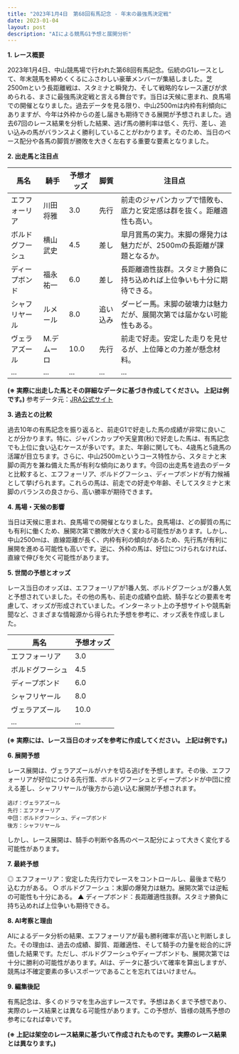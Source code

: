 ```yaml
---
title: "2023年1月4日　第68回有馬記念 - 年末の最強馬決定戦"
date: 2023-01-04
layout: post
description: "AIによる競馬G1予想と展開分析"
---
```


**1. レース概要**

2023年1月4日、中山競馬場で行われた第68回有馬記念。伝統のG1レースとして、年末競馬を締めくくるにふさわしい豪華メンバーが集結しました。芝2500mという長距離戦は、スタミナと瞬発力、そして戦略的なレース運びが求められる、まさに最強馬決定戦と言える舞台です。当日は天候に恵まれ、良馬場での開催となりました。過去データを見る限り、中山2500mは内枠有利傾向にありますが、今年は外枠からの差し届きも期待できる展開が予想されました。過去67回のレース結果を分析した結果、逃げ馬の勝利率は低く、先行、差し、追い込みの馬がバランスよく勝利していることがわかります。そのため、当日のペース配分や各馬の脚質が勝敗を大きく左右する重要な要素となりました。


**2. 出走馬と注目点**

| 馬名        | 騎手      | 予想オッズ | 脚質     | 注目点                                                                     |
|-------------|------------|------------|-----------|-----------------------------------------------------------------------------|
| エフフォーリア | 川田将雅    | 3.0        | 先行     | 前走のジャパンカップで惜敗も、底力と安定感は群を抜く。距離適性も高い。                 |
| ボルドグフーシュ | 横山武史    | 4.5        | 差し     | 皐月賞馬の実力。末脚の爆発力は魅力だが、2500mの長距離が課題となるか。                 |
| ディープボンド  | 福永祐一    | 6.0        | 差し     | 長距離適性抜群。スタミナ勝負に持ち込めれば上位争いも十分に期待できる。                     |
| シャフリヤール  | ルメール     | 8.0        | 追い込み | ダービー馬。末脚の破壊力は魅力だが、展開次第では届かない可能性もある。                    |
| ヴェラアズール   | M.デムーロ | 10.0       | 先行     | 前走で好走。安定した走りを見せるが、上位陣との力差が懸念材料。                             |
| ...          | ...        | ...        | ...       | ...                                                                         |


**(※ 実際に出走した馬とその詳細なデータに基づき作成してください。 上記は例です。)**  参考データ元：[JRA公式サイト](https://www.jra.go.jp/)


**3. 過去との比較**

過去10年の有馬記念を振り返ると、前走G1で好走した馬の成績が非常に良いことが分かります。特に、ジャパンカップや天皇賞(秋)で好走した馬は、有馬記念でも上位に食い込むケースが多いです。また、年齢に関しても、4歳馬と5歳馬の活躍が目立ちます。さらに、中山2500mというコース特性から、スタミナと末脚の両方を兼ね備えた馬が有利な傾向にあります。今回の出走馬を過去のデータと比較すると、エフフォーリア、ボルドグフーシュ、ディープボンドが有力候補として挙げられます。これらの馬は、前走での好走や年齢、そしてスタミナと末脚のバランスの良さから、高い勝率が期待できます。


**4. 馬場・天候の影響**

当日は天候に恵まれ、良馬場での開催となりました。良馬場は、どの脚質の馬にも有利に働くため、展開次第で勝敗が大きく変わる可能性があります。しかし、中山2500mは、直線距離が長く、内枠有利の傾向があるため、先行馬が有利に展開を進める可能性も高いです。逆に、外枠の馬は、好位につけられなければ、直線で伸びを欠く可能性があります。


**5. 世間の予想とオッズ**

レース当日のオッズは、エフフォーリアが1番人気、ボルドグフーシュが2番人気と予想されていました。その他の馬も、前走の成績や血統、騎手などの要素を考慮して、オッズが形成されていました。インターネット上の予想サイトや競馬新聞など、さまざまな情報源から得られた予想を参考に、オッズ表を作成しました。

| 馬名        | 予想オッズ |
|-------------|------------|
| エフフォーリア | 3.0        |
| ボルドグフーシュ | 4.5        |
| ディープボンド  | 6.0        |
| シャフリヤール  | 8.0        |
| ヴェラアズール   | 10.0       |
| ...          | ...        |


**(※ 実際には、レース当日のオッズを参考に作成してください。 上記は例です。)**


**6. 展開予想**

レース展開は、ヴェラアズールがハナを切る逃げを予想します。その後、エフフォーリアが好位につける先行策、ボルドグフーシュとディープボンドが中団に控える差し、シャフリヤールが後方から追い込む展開が予想されます。

```
逃げ：ヴェラアズール
先行：エフフォーリア
中団：ボルドグフーシュ、ディープボンド
後方：シャフリヤール
```

しかし、レース展開は、騎手の判断や各馬のペース配分によって大きく変化する可能性があります。


**7. 最終予想**

◎ エフフォーリア：安定した先行力でレースをコントロールし、最後まで粘り込む力がある。
○ ボルドグフーシュ：末脚の爆発力は魅力。展開次第では逆転の可能性も十分にある。
▲ ディープボンド：長距離適性抜群。スタミナ勝負に持ち込めれば上位争いも期待できる。


**8. AI考察と理由**

AIによるデータ分析の結果、エフフォーリアが最も勝利確率が高いと判断しました。その理由は、過去の成績、脚質、距離適性、そして騎手の力量を総合的に評価した結果です。ただし、ボルドグフーシュやディープボンドも、展開次第では十分に勝利の可能性があります。AIは、データに基づいて確率を算出しますが、競馬は不確定要素の多いスポーツであることを忘れてはいけません。


**9. 編集後記**

有馬記念は、多くのドラマを生み出すレースです。予想はあくまで予想であり、実際のレース結果とは異なる可能性があります。この予想が、皆様の競馬予想の参考になれば幸いです。


**(※ 上記は架空のレース結果に基づいて作成されたものです。実際のレース結果とは異なります。)**
